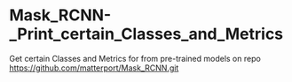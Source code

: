 # Mask_RCNN-_Print_certain_Classes_and_Metrics
Get certain Classes and Metrics for from pre-trained models on repo https://github.com/matterport/Mask_RCNN.git
